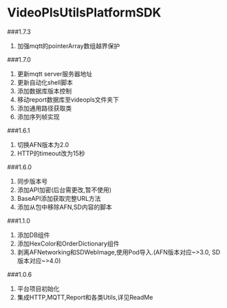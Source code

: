 # VideoPlsUtilsPlatformSDK
###1.7.3
1. 加强mqtt的pointerArray数组越界保护

###1.7.0
1. 更新mqtt server服务器地址
2. 更新自动化shell脚本
3. 添加数据库版本控制
4. 移动report数据库至videopls文件夹下
5. 添加通用路径获取类
6. 添加序列帧实现

###1.6.1
1. 切换AFN版本为2.0
2. HTTP的timeout改为15秒

###1.6.0
1. 同步版本号
2. 添加API加密(后台需更改,暂不使用)
3. BaseAPI添加获取完整URL方法
4. 添加从包中移除AFN,SD内容的脚本

###1.1.0
1. 添加DB组件
2. 添加HexColor和OrderDictionary组件
3. 剥离AFNetworking和SDWebImage,使用Pod导入.(AFN版本对应~>3.0, SD版本对应~>4.0)


###1.0.6
1. 平台项目初始化
2. 集成HTTP,MQTT,Report和各类Utils,详见ReadMe
